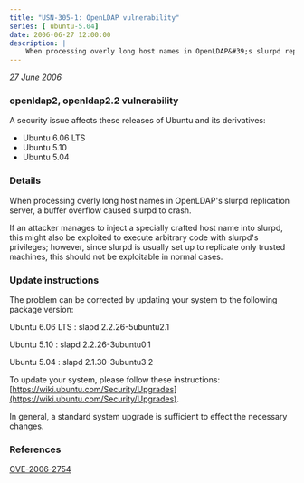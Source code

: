 ```yaml
---
title: "USN-305-1: OpenLDAP vulnerability"
series: [ ubuntu-5.04]
date: 2006-06-27 12:00:00
description: |
    When processing overly long host names in OpenLDAP&#39;s slurpd replication server, a buffer overflow caused slurpd to crash.
--- 
```

 
 

*27 June 2006*

### openldap2, openldap2.2 vulnerability

A security issue affects these releases of Ubuntu and its derivatives:

* Ubuntu 6.06 LTS
* Ubuntu 5.10
* Ubuntu 5.04

### Details

When processing overly long host names in OpenLDAP&#39;s slurpd replication server, a buffer overflow caused slurpd to crash.

If an attacker manages to inject a specially crafted host name into slurpd, this might also be exploited to execute arbitrary code with slurpd&#39;s privileges; however, since slurpd is usually set up to replicate only trusted machines, this should not be exploitable in normal cases.

### Update instructions

The problem can be corrected by updating your system to the following package version:

Ubuntu 6.06 LTS
 : slapd <span>2.2.26-5ubuntu2.1</span>

Ubuntu 5.10
 : slapd <span>2.2.26-3ubuntu0.1</span>

Ubuntu 5.04
 : slapd <span>2.1.30-3ubuntu3.2</span>

To update your system, please follow these instructions: [https://wiki.ubuntu.com/Security/Upgrades](https://wiki.ubuntu.com/Security/Upgrades).

In general, a standard system upgrade is sufficient to effect the necessary changes.

### References

 
 [CVE-2006-2754](http://people.ubuntu.com/~ubuntu-security/cve/CVE-2006-2754)
 

